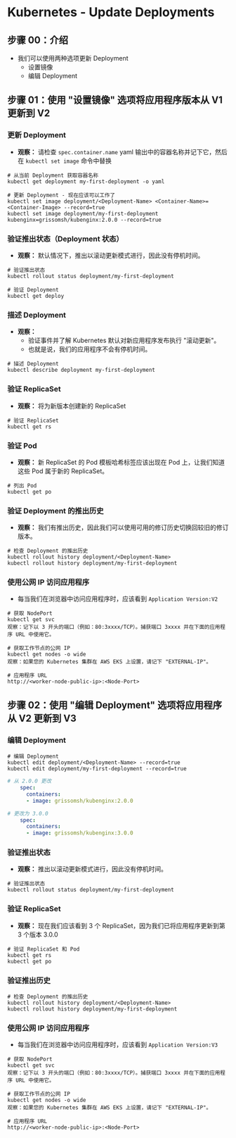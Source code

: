 # Kubernetes - Update Deployments

## 步骤 00：介绍
- 我们可以使用两种选项更新 Deployment
  - 设置镜像
  - 编辑 Deployment

## 步骤 01：使用 "设置镜像" 选项将应用程序版本从 V1 更新到 V2
### 更新 Deployment
- **观察：** 请检查 `spec.container.name` yaml 输出中的容器名称并记下它，然后在 `kubectl set image` 命令中替换 <Container-Name>
```
# 从当前 Deployment 获取容器名称
kubectl get deployment my-first-deployment -o yaml

# 更新 Deployment - 现在应该可以工作了
kubectl set image deployment/<Deployment-Name> <Container-Name>=<Container-Image> --record=true
kubectl set image deployment/my-first-deployment kubenginx=grissomsh/kubenginx:2.0.0 --record=true
```
### 验证推出状态（Deployment 状态）
- **观察：** 默认情况下，推出以滚动更新模式进行，因此没有停机时间。
```
# 验证推出状态
kubectl rollout status deployment/my-first-deployment

# 验证 Deployment
kubectl get deploy
```
### 描述 Deployment
- **观察：**
  - 验证事件并了解 Kubernetes 默认对新应用程序发布执行 "滚动更新"。
  - 也就是说，我们的应用程序不会有停机时间。
```
# 描述 Deployment
kubectl describe deployment my-first-deployment
```
### 验证 ReplicaSet
- **观察：** 将为新版本创建新的 ReplicaSet
```
# 验证 ReplicaSet
kubectl get rs
```

### 验证 Pod
- **观察：** 新 ReplicaSet 的 Pod 模板哈希标签应该出现在 Pod 上，让我们知道这些 Pod 属于新的 ReplicaSet。
```
# 列出 Pod
kubectl get po
```

### 验证 Deployment 的推出历史
- **观察：** 我们有推出历史，因此我们可以使用可用的修订历史切换回较旧的修订版本。

```
# 检查 Deployment 的推出历史
kubectl rollout history deployment/<Deployment-Name>
kubectl rollout history deployment/my-first-deployment  
```

### 使用公网 IP 访问应用程序
- 每当我们在浏览器中访问应用程序时，应该看到 `Application Version:V2`
```
# 获取 NodePort
kubectl get svc
观察：记下以 3 开头的端口（例如：80:3xxxx/TCP）。捕获端口 3xxxx 并在下面的应用程序 URL 中使用它。

# 获取工作节点的公网 IP
kubectl get nodes -o wide
观察：如果您的 Kubernetes 集群在 AWS EKS 上设置，请记下 "EXTERNAL-IP"。

# 应用程序 URL
http://<worker-node-public-ip>:<Node-Port>
```


## 步骤 02：使用 "编辑 Deployment" 选项将应用程序从 V2 更新到 V3
### 编辑 Deployment
```
# 编辑 Deployment
kubectl edit deployment/<Deployment-Name> --record=true
kubectl edit deployment/my-first-deployment --record=true
```

```yml
# 从 2.0.0 更改
    spec:
      containers:
      - image: grissomsh/kubenginx:2.0.0

# 更改为 3.0.0
    spec:
      containers:
      - image: grissomsh/kubenginx:3.0.0
```

### 验证推出状态
- **观察：** 推出以滚动更新模式进行，因此没有停机时间。
```
# 验证推出状态
kubectl rollout status deployment/my-first-deployment
```
### 验证 ReplicaSet
- **观察：** 现在我们应该看到 3 个 ReplicaSet，因为我们已将应用程序更新到第 3 个版本 3.0.0
```
# 验证 ReplicaSet 和 Pod
kubectl get rs
kubectl get po
```
### 验证推出历史
```
# 检查 Deployment 的推出历史
kubectl rollout history deployment/<Deployment-Name>
kubectl rollout history deployment/my-first-deployment   
```

### 使用公网 IP 访问应用程序
- 每当我们在浏览器中访问应用程序时，应该看到 `Application Version:V3`
```
# 获取 NodePort
kubectl get svc
观察：记下以 3 开头的端口（例如：80:3xxxx/TCP）。捕获端口 3xxxx 并在下面的应用程序 URL 中使用它。

# 获取工作节点的公网 IP
kubectl get nodes -o wide
观察：如果您的 Kubernetes 集群在 AWS EKS 上设置，请记下 "EXTERNAL-IP"。

# 应用程序 URL
http://<worker-node-public-ip>:<Node-Port>
```
